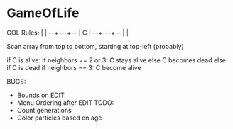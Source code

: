 # GameOfLife

GOL Rules:
      |   |
    --+---+--
      | C |
    --+---+--
      |   |

Scan array from top to bottom, starting at top-left (probably)

if C is alive:
  if neighbors == 2 or 3:
    C stays alive
  else
    C becomes dead
else if C is dead
  if neighbors == 3:
    C become alive

BUGS:
- Bounds on EDIT
- Menu Ordering after EDIT
TODO:
- Count generations
- Color particles based on age